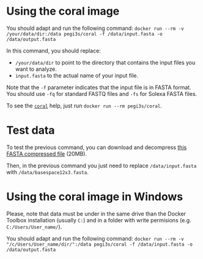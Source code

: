 # Using the coral image
You should adapt and run the following command: `docker run --rm -v /your/data/dir:/data pegi3s/coral -f /data/input.fasta -o /data/output.fasta`

In this command, you should replace:
- `/your/data/dir` to point to the directory that contains the input files you want to analyze.
- `input.fasta` to the actual name of your input file.

Note that the `-f` parameter indicates that the input file is in FASTA format. You should use `-fq` for standard FASTQ files and `-fs` for Solexa FASTA files.

To see the [`coral`](https://www.cs.helsinki.fi/u/lmsalmel/coral/) help, just run `docker run --rm pegi3s/coral`.

# Test data
To test the previous command, you can download and decompress [this FASTA compressed file](https://www.cs.helsinki.fi/u/lmsalmel/coral/basespace12x3.fasta.zip) (20MB).

Then, in the previous command you just need to replace `/data/input.fasta` with `/data/basespace12x3.fasta`.

# Using the coral image in Windows

Please, note that data must be under in the same drive than the Docker Toolbox installation (usually `C:`) and in a folder with write permisions (e.g. `C:/Users/User_name/`).

You should adapt and run the following command: `docker run --rm -v "/c/Users/User_name/dir/":/data pegi3s/coral -f /data/input.fasta -o /data/output.fasta`
